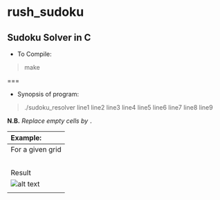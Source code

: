 # rush_sudoku

## Sudoku Solver in C

  * To Compile:
> make

===

  * Synopsis of program:
> ./sudoku_resolver line1 line2 line3 line4 line5 line6 line7 line8 line9

**N.B.** *Replace empty cells by `.`*

| Example:																																							                               |
| :--------------------------------------------------------------------------------------------------------------------------------------------------------------------                              |
| For a given grid                                                                                                                                                                                   |
| <dl><blockquote class="imgur-embed-pub" lang="en" data-id="a/OTxEOJP"><a href="//imgur.com/OTxEOJP"></a></blockquote><script async src="//s.imgur.com/min/embed.js" charset="utf-8"></script></dl> |
|                                                                                                                                                                                                    |
| Result                                                                                                                                                                                             |
| ![alt text](https://drive.google.com/file/d/1azdG5Hblvcc-WVA4lvKHKTXm5mcZgWfW/view?usp=sharing "Shell Screen")                                                                                     |
|                                                                                                                                                                                                    |

